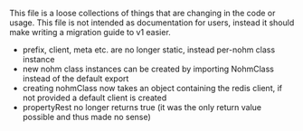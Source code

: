This file is a loose collections of things that are changing in the code or usage.
This file is not intended as documentation for users, instead it should make writing a migration guide to v1 easier.

- prefix, client, meta etc. are no longer static, instead per-nohm class instance
- new nohm class instances can be created by importing NohmClass instead of the default export
- creating nohmClass now takes an object containing the redis client, if not provided a default client is created
- propertyRest no longer returns true (it was the only return value possible and thus made no sense)
